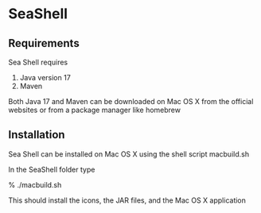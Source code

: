 # SeaShell

## Requirements
Sea Shell requires
1. Java version 17
2. Maven

Both Java 17 and Maven can be downloaded on Mac OS X from the official websites or from a package manager like homebrew

## Installation
Sea Shell can be installed on Mac OS X using the shell script macbuild.sh

In the SeaShell folder type

% ./macbuild.sh 

This should install the icons, the JAR files, and the Mac OS X application